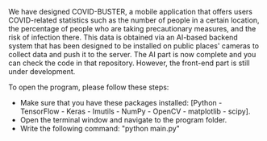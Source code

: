 We have designed COVID-BUSTER, a mobile application that offers users COVID-related statistics such as the number of people in a certain location, the percentage of people who are taking precautionary measures, and the risk of infection there. This data is obtained via an AI-based backend system that has been designed to be installed on public places' cameras to collect data and push it to the server. The AI part is now complete and you can check the code in that repository. However, the front-end part is still under development.

To open the program, please follow these steps:
- Make sure that you have these packages installed: [Python - TensorFlow - Keras - Imutils - NumPy - OpenCV - matplotlib - scipy].
- Open the terminal window and navigate to the program folder.
- Write the following command: "python main.py"
